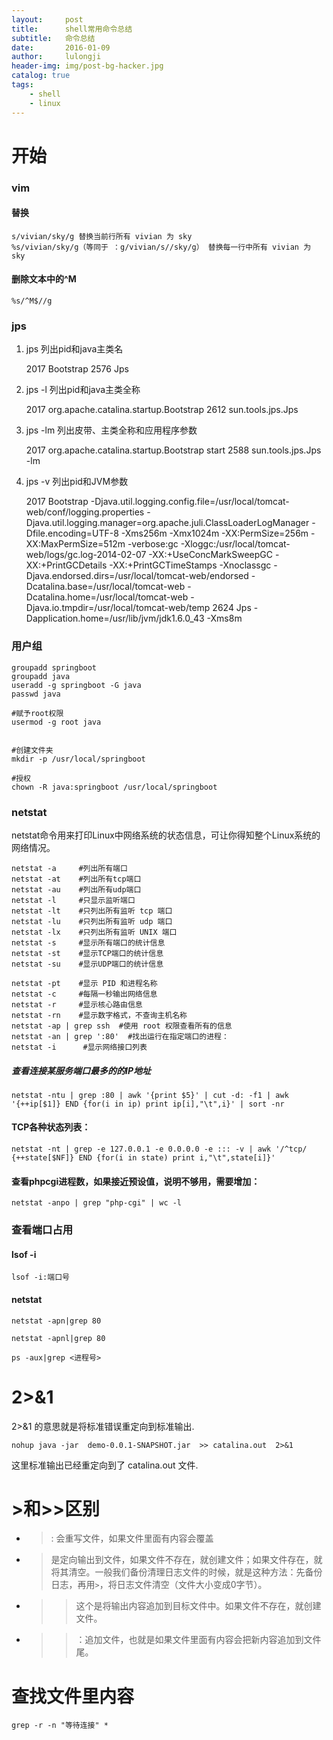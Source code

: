 ```yaml
---
layout:     post
title:      shell常用命令总结
subtitle:   命令总结
date:       2016-01-09
author:     lulongji
header-img: img/post-bg-hacker.jpg
catalog: true
tags:
    - shell
    - linux
---
```


# 开始


### vim 
#### 替换
    s/vivian/sky/g 替换当前行所有 vivian 为 sky 
    %s/vivian/sky/g（等同于 ：g/vivian/s//sky/g） 替换每一行中所有 vivian 为 sky 

#### 删除文本中的^M 
    %s/^M$//g 

### jps
1. jps
列出pid和java主类名

    2017 Bootstrap
    2576 Jps

2. jps -l
列出pid和java主类全称

    2017 org.apache.catalina.startup.Bootstrap
    2612 sun.tools.jps.Jps

3. jps -lm
列出皮带、主类全称和应用程序参数

    2017 org.apache.catalina.startup.Bootstrap start
    2588 sun.tools.jps.Jps -lm

4. jps -v
列出pid和JVM参数

    2017 Bootstrap -Djava.util.logging.config.file=/usr/local/tomcat-web/conf/logging.properties -Djava.util.logging.manager=org.apache.juli.ClassLoaderLogManager -Dfile.encoding=UTF-8 -Xms256m -Xmx1024m -XX:PermSize=256m -XX:MaxPermSize=512m -verbose:gc -Xloggc:/usr/local/tomcat-web/logs/gc.log-2014-02-07 -XX:+UseConcMarkSweepGC -XX:+PrintGCDetails -XX:+PrintGCTimeStamps -Xnoclassgc -Djava.endorsed.dirs=/usr/local/tomcat-web/endorsed -Dcatalina.base=/usr/local/tomcat-web -Dcatalina.home=/usr/local/tomcat-web -Djava.io.tmpdir=/usr/local/tomcat-web/temp
    2624 Jps -Dapplication.home=/usr/lib/jvm/jdk1.6.0_43 -Xms8m
    
### 用户组

    groupadd springboot
    groupadd java
    useradd -g springboot -G java
    passwd java

    #赋予root权限
    usermod -g root java


    #创建文件夹
    mkdir -p /usr/local/springboot

    #授权
    chown -R java:springboot /usr/local/springboot


### netstat
netstat命令用来打印Linux中网络系统的状态信息，可让你得知整个Linux系统的网络情况。


    netstat -a     #列出所有端口
    netstat -at    #列出所有tcp端口
    netstat -au    #列出所有udp端口
    netstat -l     #只显示监听端口
    netstat -lt    #只列出所有监听 tcp 端口
    netstat -lu    #只列出所有监听 udp 端口
    netstat -lx    #只列出所有监听 UNIX 端口
    netstat -s     #显示所有端口的统计信息
    netstat -st    #显示TCP端口的统计信息
    netstat -su    #显示UDP端口的统计信息

    netstat -pt    #显示 PID 和进程名称
    netstat -c     #每隔一秒输出网络信息
    netstat -r     #显示核心路由信息
    netstat -rn    #显示数字格式，不查询主机名称
    netstat -ap | grep ssh  #使用 root 权限查看所有的信息
    netstat -an | grep ':80'  #找出运行在指定端口的进程：
    netstat -i      #显示网络接口列表


##### 查看连接某服务端口最多的的IP地址
    netstat -ntu | grep :80 | awk '{print $5}' | cut -d: -f1 | awk '{++ip[$1]} END {for(i in ip) print ip[i],"\t",i}' | sort -nr 

#### TCP各种状态列表：
    netstat -nt | grep -e 127.0.0.1 -e 0.0.0.0 -e ::: -v | awk '/^tcp/ {++state[$NF]} END {for(i in state) print i,"\t",state[i]}'

#### 查看phpcgi进程数，如果接近预设值，说明不够用，需要增加：
    netstat -anpo | grep "php-cgi" | wc -l



### 查看端口占用

#### lsof -i

    lsof -i:端口号

####  netstat

    netstat -apn|grep 80  

    netstat -apnl|grep 80  

    ps -aux|grep <进程号>


# 2>&1 
2>&1 的意思就是将标准错误重定向到标准输出.

    nohup java -jar  demo-0.0.1-SNAPSHOT.jar  >> catalina.out  2>&1 

这里标准输出已经重定向到了 catalina.out 文件.


# >和>>区别

- >: 会重写文件，如果文件里面有内容会覆盖
- >  是定向输出到文件，如果文件不存在，就创建文件；如果文件存在，就将其清空。一般我们备份清理日志文件的时候，就是这种方法：先备份日志，再用`>`，将日志文件清空（文件大小变成0字节）。
- >>  这个是将输出内容追加到目标文件中。如果文件不存在，就创建文件。
- >>：追加文件，也就是如果文件里面有内容会把新内容追加到文件尾。


# 查找文件里内容

    grep -r -n "等待连接" *


